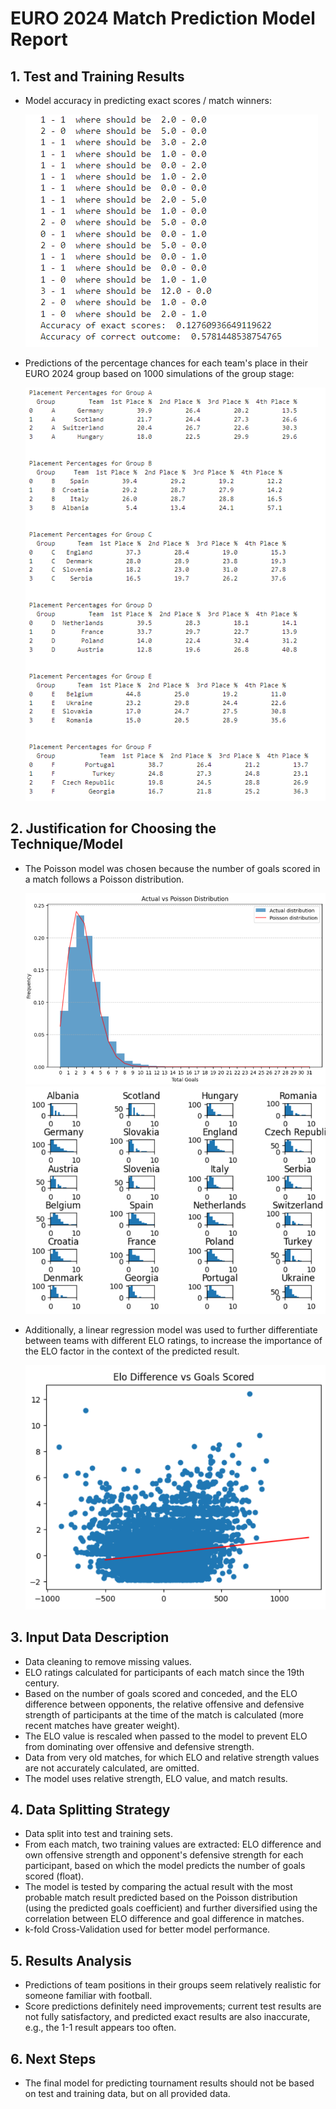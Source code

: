 
# EURO 2024 Match Prediction Model Report

## 1. Test and Training Results

- Model accuracy in predicting exact scores / match winners:

  ![Accuracy](assets/accuracy.png)
- Predictions of the percentage chances for each team's place in their EURO 2024 group based on 1000 simulations of the group stage:

  ![Results](assets/results.png)

## 2. Justification for Choosing the Technique/Model

- The Poisson model was chosen because the number of goals scored in a match follows a Poisson distribution.

  ![Goal Distribution](assets/goals-scored-plot.png)
  ![Team Goal Distribution](assets/team-goals-scored-plot.png)
- Additionally, a linear regression model was used to further differentiate between teams with different ELO ratings, to increase the importance of the ELO factor in the context of the predicted result.

  ![ELO and Goals Correlation](assets/elo-goals-correlation.png)

## 3. Input Data Description

- Data cleaning to remove missing values.
- ELO ratings calculated for participants of each match since the 19th century.
- Based on the number of goals scored and conceded, and the ELO difference between opponents, the relative offensive and defensive strength of participants at the time of the match is calculated (more recent matches have greater weight).
- The ELO value is rescaled when passed to the model to prevent ELO from dominating over offensive and defensive strength.
- Data from very old matches, for which ELO and relative strength values are not accurately calculated, are omitted.
- The model uses relative strength, ELO value, and match results.

## 4. Data Splitting Strategy

- Data split into test and training sets.
- From each match, two training values are extracted: ELO difference and own offensive strength and opponent's defensive strength for each participant, based on which the model predicts the number of goals scored (float).
- The model is tested by comparing the actual result with the most probable match result predicted based on the Poisson distribution (using the predicted goals coefficient) and further diversified using the correlation between ELO difference and goal difference in matches.
- k-fold Cross-Validation used for better model performance.

## 5. Results Analysis

- Predictions of team positions in their groups seem relatively realistic for someone familiar with football.
- Score predictions definitely need improvements; current test results are not fully satisfactory, and predicted exact results are also inaccurate, e.g., the 1-1 result appears too often.

## 6. Next Steps

- The final model for predicting tournament results should not be based on test and training data, but on all provided data.
